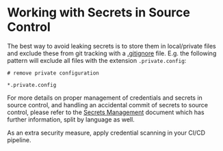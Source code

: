 # Working with Secrets in Source Control
The best way to avoid leaking secrets is to store them in local/private files and exclude these from git tracking with a [.gitignore](https://git-scm.com/docs/gitignore) file. E.g. the following pattern will exclude all files with the extension `.private.config`:
```
# remove private configuration

*.private.config
```
For more details on proper management of credentials and secrets in source control, and handling an accidental commit of secrets to source control, please refer to the [Secrets Management](./working-with-secrets.md) document which has further information, split by language as well.

As an extra security measure, apply credential scanning in your CI/CD pipeline.
